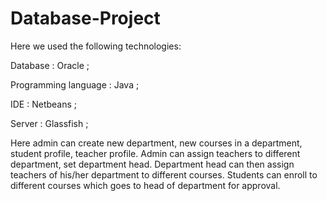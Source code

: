 # Database-Project

Here we used the following technologies: 

Database : Oracle ;

Programming language : Java ;

IDE : Netbeans ;

Server : Glassfish ;


Here admin can create new department, new courses in a department, student profile, teacher profile. Admin can assign teachers to different department, set department head. Department head can then assign teachers of his/her department to different courses. Students can enroll to different courses which goes to head of department for approval.
